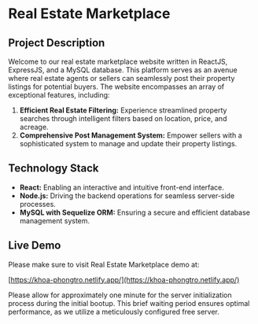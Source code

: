 # Real Estate Marketplace

## Project Description

Welcome to our real estate marketplace website written in ReactJS, ExpressJS, and a MySQL database. This platform serves as an avenue where real estate agents or sellers can seamlessly post their property listings for potential buyers. The website encompasses an array of exceptional features, including:

1. **Efficient Real Estate Filtering:** Experience streamlined property searches through intelligent filters based on location, price, and acreage.
2. **Comprehensive Post Management System:** Empower sellers with a sophisticated system to manage and update their property listings.

## Technology Stack

- **React:** Enabling an interactive and intuitive front-end interface.
- **Node.js:** Driving the backend operations for seamless server-side processes.
- **MySQL with Sequelize ORM:** Ensuring a secure and efficient database management system.

## Live Demo

Please make sure to visit Real Estate Marketplace demo at:

[https://khoa-phongtro.netlify.app/](https://khoa-phongtro.netlify.app/)

Please allow for approximately one minute for the server initialization process during the initial bootup. This brief waiting period ensures optimal performance, as we utilize a meticulously configured free server.

